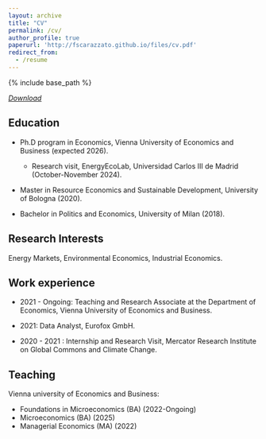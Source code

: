 ```yaml
---
layout: archive
title: "CV"
permalink: /cv/
author_profile: true
paperurl: 'http://fscarazzato.github.io/files/cv.pdf'
redirect_from:
  - /resume
---
```


{% include base_path %}


[*Download*](https://fscarazzato.github.io/files/cv.pdf)



## Education


* Ph.D program in Economics, Vienna University of Economics and Business (expected 2026).
	- Research visit, EnergyEcoLab, Universidad Carlos III de Madrid (October-November 2024).

* Master in Resource Economics and Sustainable Development, University of Bologna (2020).

* Bachelor in Politics and Economics, University of Milan (2018).




## Research Interests


Energy Markets, Environmental Economics, Industrial Economics.





## Work experience

* 2021 - Ongoing: Teaching and Research Associate at the Department of Economics, Vienna University of Economics and Business.

* 2021: Data Analyst, Eurofox GmbH.

* 2020 - 2021 : Internship and Research Visit, Mercator Research Institute on Global Commons and Climate Change.

  


## Teaching


Vienna university of Economics and Business:

* Foundations in Microeconomics (BA) (2022-Ongoing)
* Microeconomics (BA) (2025)
* Managerial Economics (MA) (2022)



